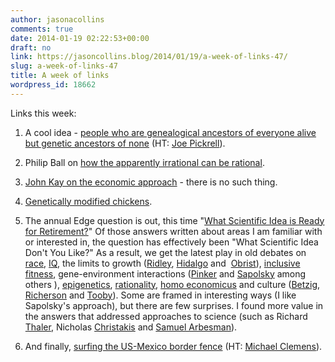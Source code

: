 ```yaml
---
author: jasonacollins
comments: true
date: 2014-01-19 02:22:53+00:00
draft: no
link: https://jasoncollins.blog/2014/01/19/a-week-of-links-47/
slug: a-week-of-links-47
title: A week of links
wordpress_id: 18662
---
```


Links this week:
	
  1. A cool idea - [people who are genealogical ancestors of everyone alive but genetic ancestors of none](http://haldanessieve.org/2014/01/16/the-existence-and-abundance-of-ghost-ancestors-in-biparental-populations/) (HT: [Joe Pickrell](https://twitter.com/joe_pickrell)).
	
  2. Philip Ball on [how the apparently irrational can be rational](http://philipball.blogspot.com.au/2014/01/irrational-behaviour-can-be-rational.html).
	
  3. [John Kay on the economic approach](http://www.johnkay.com/2014/01/15/economists-there-is-no-such-thing-as-the-economic-approach) - there is no such thing.
	
  4. [Genetically modified chickens](http://www.theguardian.com/commentisfree/2014/jan/17/would-you-prefer-to-eat-genetically-modified-eggs-or-see-day-old-chicks-destroyed).
	
  5. The annual Edge question is out, this time "[What Scientific Idea is Ready for Retirement?](http://www.edge.org/responses/what-scientific-idea-is-ready-for-retirement)" Of those answers written about areas I am familiar with or interested in, the question has effectively been "What Scientific Idea Don't You Like?" As a result, we get the latest play in old debates on [race](http://www.edge.org/response-detail/25534), [IQ](http://www.edge.org/response-detail/25422), the limits to growth ([Ridley](http://www.edge.org/response-detail/25374), [Hidalgo](http://www.edge.org/response-detail/25410) and  [Obrist](http://www.edge.org/response-detail/25442)), [inclusive fitness](http://www.edge.org/response-detail/25454), gene-environment interactions ([Pinker](http://www.edge.org/response-detail/25337) and [Sapolsky](http://www.edge.org/response-detail/25536) among others ), [epigenetics](http://www.edge.org/response-detail/25502), [rationality](http://www.edge.org/response-detail/25426), [homo economicus](http://www.edge.org/response-detail/25297) and culture ([Betzig](http://www.edge.org/response-detail/25463), [Richerson](http://www.edge.org/response-detail/25404) and [Tooby](http://www.edge.org/response-detail/25343)). Some are framed in interesting ways (I like Sapolsky's approach), but there are few surprises. I found more value in the answers that addressed approaches to science (such as Richard [Thaler](http://www.edge.org/response-detail/25293), Nicholas [Christakis](http://www.edge.org/response-detail/25437) and [Samuel Arbesman](http://www.edge.org/response-detail/25452)).
	
  6. And finally, [surfing the US-Mexico border fence](http://sergededina.com/tag/surfing-the-border/) (HT: [Michael Clemens](https://twitter.com/m_clem)).

